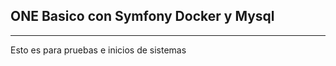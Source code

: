 ## ONE Basico con Symfony Docker y Mysql 
-----------------------------------------
Esto es para pruebas e inicios de sistemas
